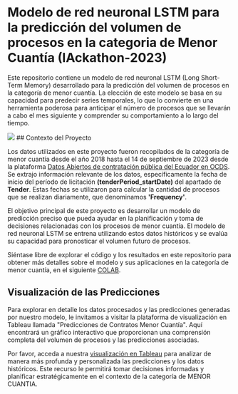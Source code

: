 # Modelo de red neuronal LSTM para la predicción del volumen de procesos en la categoria de Menor Cuantía (IAckathon-2023)

Este repositorio contiene un modelo de red neuronal LSTM (Long Short-Term Memory) desarrollado para la predicción del volumen de procesos en la categoría de menor cuantía. La elección de este modelo se basa en su capacidad para predecir series temporales, lo que lo convierte en una herramienta poderosa para anticipar el número de procesos que se llevarán a cabo el mes siguiente y comprender su comportamiento a lo largo del tiempo.

<img src="https://github.com/meliq99/IAckathon-2023/blob/master/im%C3%A1genes/menorcuantia.png">
## Contexto del Proyecto

Los datos utilizados en este proyecto fueron recopilados de la categoría de menor cuantía desde el año 2018 hasta el 14 de septiembre de 2023 desde la plataforma [Datos Abiertos de contratación pública del Ecuador en OCDS](https://datosabiertos.compraspublicas.gob.ec/PLATAFORMA/datos-abiertos). Se extrajo información relevante de los datos, específicamente la fecha de inicio del período de licitación **(tenderPeriod_startDate)** del apartado de **Tender**. Estas fechas se utilizaron para calcular la cantidad de procesos que se realizan diariamente, que denominamos **'Frequency'**.

El objetivo principal de este proyecto es desarrollar un modelo de predicción preciso que pueda ayudar en la planificación y toma de decisiones relacionadas con los procesos de menor cuantía. El modelo de red neuronal LSTM se entrena utilizando estos datos históricos y se evalúa su capacidad para pronosticar el volumen futuro de procesos.

Siéntase libre de explorar el código y los resultados en este repositorio para obtener más detalles sobre el modelo y sus aplicaciones en la categoría de menor cuantía, en el siguiente [COLAB](https://colab.research.google.com/drive/1iufFQNTk_LX2AAyes_-0kqLvEAVvjtDJ?usp=sharing).



## Visualización de las Predicciones

Para explorar en detalle los datos procesados y las predicciones generadas por nuestro modelo, le invitamos a visitar la plataforma de visualización en Tableau llamada "Predicciones de Contratos Menor Cuantía". Aquí encontrará un gráfico interactivo que proporcionan una comprensión completa del volumen de procesos y las predicciones asociadas.

Por favor, acceda a nuestra [visualización en Tableau](https://public.tableau.com/views/MenorCuantaEcuador2018-2023/Dashboard2?:language=es-ES&:display_count=n&:origin=viz_share_link) para analizar de manera más profunda y personalizada las predicciones y los datos históricos. Este recurso le permitirá tomar decisiones informadas y planificar estratégicamente en el contexto de la categoría de MENOR CUANTIA.

